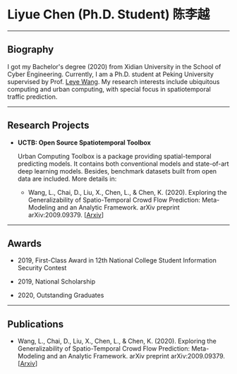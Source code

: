# Liyue Chen (Ph.D. Student) 陈李越

------

## Biography

I got my Bachelor's degree (2020) from Xidian University in the School of Cyber Engineering. Currently, I am a Ph.D. student at Peking University supervised by Prof. [Leye Wang](https://wangleye.github.io/). My research interests include ubiquitous computing and urban computing, with special focus in spatiotemporal traffic prediction.

------

##  Research Projects

* **UCTB: Open Source Spatiotemporal Toolbox**

  Urban Computing Toolbox is a package providing spatial-temporal predicting models. It contains both conventional models and state-of-art deep learning models. Besides, benchmark datasets built from open data are included. More details in:

  * Wang, L., Chai, D., Liu, X., Chen, L., & Chen, K. (2020). Exploring the Generalizability of Spatio-Temporal Crowd Flow Prediction: Meta-Modeling and an Analytic Framework. arXiv preprint arXiv:2009.09379. [[Arxiv](https://arxiv.org/pdf/2009.09379.pdf)]

------

## Awards

* 2019, First-Class Award in 12th National College Student Information Security Contest

* 2019, National Scholarship
* 2020, Outstanding Graduates

------

## Publications

* Wang, L., Chai, D., Liu, X., Chen, L., & Chen, K. (2020). Exploring the Generalizability of Spatio-Temporal Crowd Flow Prediction: Meta-Modeling and an Analytic Framework. arXiv preprint arXiv:2009.09379. [[Arxiv](https://arxiv.org/pdf/2009.09379.pdf)]